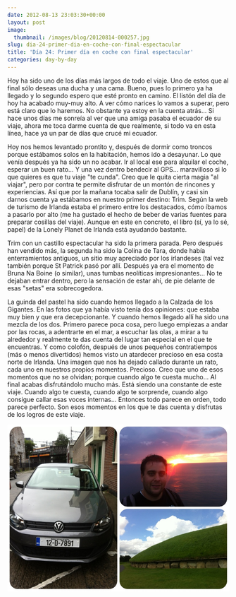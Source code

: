 ```yaml
---
date: 2012-08-13 23:03:30+00:00
layout: post
image:
  thumbnail: /images/blog/20120814-000257.jpg
slug: dia-24-primer-dia-en-coche-con-final-espectacular
title: 'Día 24: Primer día en coche con final espectacular'
categories: day-by-day
---
```


Hoy ha sido uno de los días más largos de todo el viaje. Uno de estos que al final sólo deseas una ducha y una cama. Bueno, pues lo primero ya ha llegado y lo segundo espero que esté pronto en camino. El listón del día de hoy ha acabado muy-muy alto. A ver cómo narices lo vamos a superar, pero está claro que lo haremos. No obstante ya estoy en la cuenta atrás... Si hace unos días me sonreía al ver que una amiga pasaba el ecuador de su viaje, ahora me toca darme cuenta de que realmente, si todo va en esta línea, hace ya un par de días que crucé mi ecuador.

Hoy nos hemos levantado prontito y, después de dormir como troncos porque estábamos solos en la habitación, hemos ido a desayunar. Lo que venía después ya ha sido un no acabar. Ir al local ese para alquilar el coche, esperar un buen rato... Y una vez dentro bendecir al GPS... maravilloso si lo que quieres es que tu viaje "te cunda". Creo que le quita cierta magia "al viajar", pero por contra te permite disfrutar de un montón de rincones y experiencias. Así que por la mañana tocaba salir de Dublín, y casi sin darnos cuenta ya estábamos en nuestro primer destino: Trim. Según la web de turismo de Irlanda estaba el primero entre los destacados, cómo íbamos a pasarlo por alto (me ha gustado el hecho de beber de varias fuentes para preparar cosillas del viaje). Aunque en este en concreto, el libro (sí, ya lo sé, papel) de la Lonely Planet de Irlanda está ayudando bastante.

Trim con un castillo espectacular ha sido la primera parada. Pero después han vendido más, la segunda ha sido la Colina de Tara, donde había enterramientos antiguos, un sitio muy apreciado por los irlandeses (tal vez también porque St Patrick pasó por allí. Después ya era el momento de Bruna Na Boine (o similar), unas tumbas neolíticas impresionantes... No te dejaban entrar dentro, pero la sensación de estar ahí, de pie delante de esas "setas" era sobrecogedora.

La guinda del pastel ha sido cuando hemos llegado a la Calzada de los Gigantes. En las fotos que ya había visto tenía dos opiniones: que estaba muy bien y que era decepcionante. Y cuando hemos llegado allí ha sido una mezcla de los dos. Primero parece poca cosa, pero luego empiezas a andar por las rocas, a adentrarte en el mar, a escuchar las olas, a mirar a tu alrededor y realmente te das cuenta del lugar tan especial en el que te encuentras. Y como colofón, después de unos pequeños contratiempos (más o menos divertidos) hemos visto un atardecer precioso en esa costa norte de Irlanda. Una imagen que nos ha dejado callado durante un rato, cada uno en nuestros propios momentos. Precioso. Creo que uno de esos momentos que no se olvidan; porque cuando algo te cuesta mucho... Al final acabas disfrutándolo mucho más. Está siendo una constante de este viaje. Cuando algo te cuesta, cuando algo te sorprende, cuando algo consigue callar esas voces internas... Entonces todo parece en orden, todo parece perfecto. Son esos momentos en los que te das cuenta y disfrutas de los logros de este viaje.

[![20120814-000257.jpg](/images/blog/20120814-000257.jpg)](/images/blog/20120814-000257.jpg)
